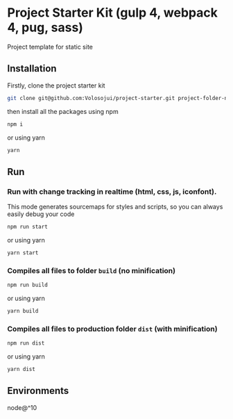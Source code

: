 # Project Starter Kit (gulp 4, webpack 4, pug, sass)

Project template for static site

## Installation

Firstly, clone the project starter kit

```bash
git clone git@github.com:Volosojui/project-starter.git project-folder-name && cd project-folder-name
```

then install all the packages using npm

```bash
npm i
```

or using yarn

```bash
yarn
```

## Run

### Run with change tracking in realtime (html, css, js, iconfont).

This mode generates sourcemaps for styles and scripts, so you can always easily debug your code

```bash
npm run start
```

or using yarn

```bash
yarn start
```

### Compiles all files to folder `build` (no minification)

```bash
npm run build
```

or using yarn

```bash
yarn build
```

### Compiles all files to production folder `dist` (with minification)

```bash
npm run dist
```

or using yarn

```bash
yarn dist
```

## Environments

node@^10